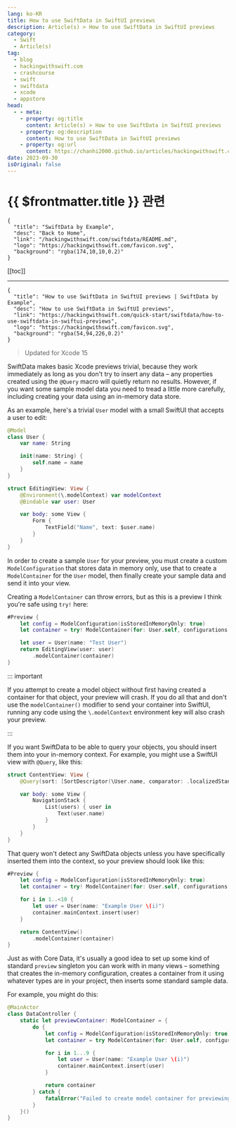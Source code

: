 ```yaml
---
lang: ko-KR
title: How to use SwiftData in SwiftUI previews
description: Article(s) > How to use SwiftData in SwiftUI previews
category:
  - Swift
  - Article(s)
tag: 
  - blog
  - hackingwithswift.com
  - crashcourse
  - swift
  - swiftdata
  - xcode
  - appstore
head:
  - - meta:
    - property: og:title
      content: Article(s) > How to use SwiftData in SwiftUI previews
    - property: og:description
      content: How to use SwiftData in SwiftUI previews
    - property: og:url
      content: https://chanhi2000.github.io/articles/hackingwithswift.com/swiftdata/how-to-use-swiftdata-in-swiftui-previews.html
date: 2023-09-30
isOriginal: false
---
```


# {{ $frontmatter.title }} 관련

```component VPCard
{
  "title": "SwiftData by Example",
  "desc": "Back to Home",
  "link": "/hackingwithswift.com/swiftdata/README.md",
  "logo": "https://hackingwithswift.com/favicon.svg",
  "background": "rgba(174,10,10,0.2)"
}
```

[[toc]]

---

```component VPCard
{
  "title": "How to use SwiftData in SwiftUI previews | SwiftData by Example",
  "desc": "How to use SwiftData in SwiftUI previews",
  "link": "https://hackingwithswift.com/quick-start/swiftdata/how-to-use-swiftdata-in-swiftui-previews", 
  "logo": "https://hackingwithswift.com/favicon.svg",
  "background": "rgba(54,94,226,0.2)"
}
```

> Updated for Xcode 15

SwiftData makes basic Xcode previews trivial, because they work immediately as long as you don't try to insert any data – any properties created using the `@Query` macro will quietly return no results. However, if you want some sample model data you need to tread a little more carefully, including creating your data using an in-memory data store.

As an example, here's a trivial `User` model with a small SwiftUI that accepts a user to edit:

```swift
@Model
class User {
    var name: String

    init(name: String) {
        self.name = name
    }
}

struct EditingView: View {
    @Environment(\.modelContext) var modelContext
    @Bindable var user: User

    var body: some View {
        Form {
            TextField("Name", text: $user.name)
        }
    }
}
```

In order to create a sample `User` for your preview, you must create a custom `ModelConfiguration` that stores data in memory only, use that to create a `ModelContainer` for the `User` model, then finally create your sample data and send it into your view.

Creating a `ModelContainer` can throw errors, but as this is a preview I think you're safe using `try!` here:

```swift
#Preview {
    let config = ModelConfiguration(isStoredInMemoryOnly: true)
    let container = try! ModelContainer(for: User.self, configurations: config)

    let user = User(name: "Test User")
    return EditingView(user: user)
        .modelContainer(container)
}
```

::: important

If you attempt to create a model object without first having created a container for that object, your preview will crash. If you do all that and don't use the `modelContainer()` modifier to send your container into SwiftUI, running any code using the `\.modelContext` environment key will also crash your preview.

:::

If you want SwiftData to be able to query your objects, you should insert them into your in-memory context. For example, you might use a SwiftUI view with `@Query`, like this:

```swift
struct ContentView: View {
    @Query(sort: [SortDescriptor(\User.name, comparator: .localizedStandard)]) var users: [User]

    var body: some View {
        NavigationStack {
            List(users) { user in
                Text(user.name)
            }
        }
    }
}
```

That query won't detect any SwiftData objects unless you have specifically inserted them into the context, so your preview should look like this:

```swift
#Preview {
    let config = ModelConfiguration(isStoredInMemoryOnly: true)
    let container = try! ModelContainer(for: User.self, configurations: config)

    for i in 1..<10 {
        let user = User(name: "Example User \(i)")
        container.mainContext.insert(user)
    }

    return ContentView()
        .modelContainer(container)
}
```

Just as with Core Data, it's usually a good idea to set up some kind of standard `preview` singleton you can work with in many views – something that creates the in-memory configuration, creates a container from it using whatever types are in your project, then inserts some standard sample data.

For example, you might do this:

```swift
@MainActor
class DataController {
    static let previewContainer: ModelContainer = {
        do {
            let config = ModelConfiguration(isStoredInMemoryOnly: true)
            let container = try ModelContainer(for: User.self, configurations: config)

            for i in 1...9 {
                let user = User(name: "Example User \(i)")
                container.mainContext.insert(user)
            }

            return container
        } catch {
            fatalError("Failed to create model container for previewing: \(error.localizedDescription)")
        }
    }()
}
```

